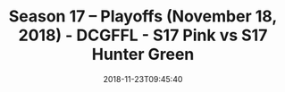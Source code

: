---
title: Season 17 – Playoffs (November 18, 2018) - DCGFFL - S17 Pink vs S17 Hunter
  Green
teams-score:
- team: _teams/s17-pink.md
  score:
- team: _teams/s17-hunter-green.md
  score: 8
mvp: A. Mable (Pink), B. Allen (Hunter Green)
game-ball: E. Armstrong (Pink), S. Boylan (Hunter Green)
sportsperson: A. Martello (Pink), C. Arnold (Hunter Green)
season: 17
week:
date: '2018-11-23T09:45:40'
pageid: season-17-playoffs-november-18-2018-6699-vs-6693
---